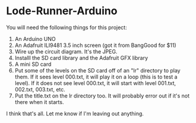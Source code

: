 # Lode-Runner-Arduino

You will need the following things for this project:
1) An Arduino UNO
2) An Adafruit ILI9481 3.5 inch screen (got it from BangGood for $11)
3) Wire up the circuit diagram.  It's the JPEG.
4) Installl the SD card library and the Adafruit GFX library
5) A mini SD card
6) Put some of the levels on the SD card off of an "lr" directory to play them.  If it sees level 000.txt, it will play it on a loop (this is to test a level).  If it does not see level 000.txt, it will start with level 001.txt, 002.txt, 003.txt, etc.
7) Put the title.txt on the lr directory too.  It will probably error out if it's not there when it starts.

I think that's all.  Let me know if I'm leaving out anything.
